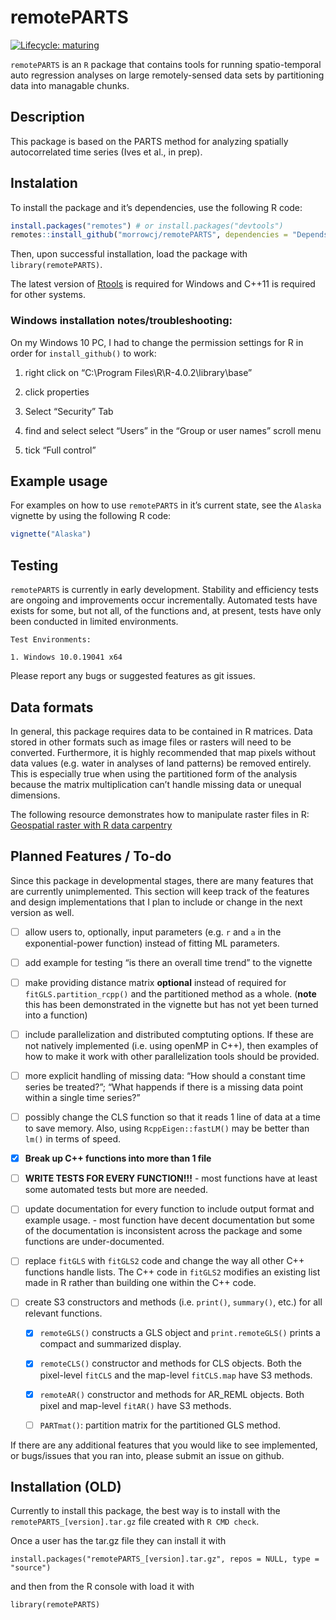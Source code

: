 
<!-- README.md is generated from README.Rmd. Please edit that file -->

# remotePARTS

<!-- badges: start -->

[![Lifecycle:
maturing](https://img.shields.io/badge/lifecycle-maturing-blue.svg)](https://www.tidyverse.org/lifecycle/#maturing)
<!-- badges: end -->

`remotePARTS` is an `R` package that contains tools for running
spatio-temporal auto regression analyses on large remotely-sensed data
sets by partitioning data into managable chunks.

## Description

This package is based on the PARTS method for analyzing spatially
autocorrelated time series (Ives et al., in prep).

## Instalation

To install the package and it’s dependencies, use the following R code:

``` r
install.packages("remotes") # or install.packages("devtools")
remotes::install_github("morrowcj/remotePARTS", dependencies = "Depends")
```

Then, upon successful installation, load the package with
`library(remotePARTS)`.

The latest version of
[Rtools](https://cran.r-project.org/bin/windows/Rtools/) is required for
Windows and C++11 is required for other systems.

### Windows installation notes/troubleshooting:

On my Windows 10 PC, I had to change the permission settings for R in
order for `install_github()` to work:

1)  right click on “C:\\Program Files\\R\\R-4.0.2\\library\\base”

2)  click properties

3)  Select “Security” Tab

4)  find and select select “Users” in the “Group or user names” scroll
    menu

5)  tick “Full control”

## Example usage

For examples on how to use `remotePARTS` in it’s current state, see the
`Alaska` vignette by using the following R code:

``` r
vignette("Alaska")
```

## Testing

`remotePARTS` is currently in early development. Stability and
efficiency tests are ongoing and improvements occur incrementally.
Automated tests have exists for some, but not all, of the functions and,
at present, tests have only been conducted in limited environments.

    Test Environments:
    
    1. Windows 10.0.19041 x64

Please report any bugs or suggested features as git issues.

## Data formats

In general, this package requires data to be contained in R matrices.
Data stored in other formats such as image files or rasters will need to
be converted. Furthermore, it is highly recommended that map pixels
without data values (e.g. water in analyses of land patterns) be removed
entirely. This is especially true when using the partitioned form of the
analysis because the matrix multiplication can’t handle missing data or
unequal dimensions.

The following resource demonstrates how to manipulate raster files in R:
[Geospatial raster with R data
carpentry](http://datacarpentry.org/r-raster-vector-geospatial/)

## Planned Features / To-do

Since this package in developmental stages, there are many features that
are currently unimplemented. This section will keep track of the
features and design implementations that I plan to include or change in
the next version as well.

  - [ ] allow users to, optionally, input parameters (e.g. `r` and `a`
    in the exponential-power function) instead of fitting ML parameters.

  - [ ] add example for testing “is there an overall time trend” to the
    vignette

  - [ ] make providing distance matrix **optional** instead of required
    for `fitGLS.partition_rcpp()` and the partitioned method as a whole.
    (**note** this has been demonstrated in the vignette but has not yet
    been turned into a function)

  - [ ] include parallelization and distributed comptuting options. If
    these are not natively implemented (i.e. using openMP in C++), then
    examples of how to make it work with other parallelization tools
    should be provided.

  - [ ] more explicit handling of missing data: “How should a constant
    time series be treated?”; “What happends if there is a missing data
    point within a single time series?”

  - [ ] possibly change the CLS function so that it reads 1 line of data
    at a time to save memory. Also, using `RcppEigen::fastLM()` may be
    better than `lm()` in terms of speed.

  - [x] **Break up C++ functions into more than 1 file**

  - [ ] **WRITE TESTS FOR EVERY FUNCTION\!\!\!** - most functions have
    at least some automated tests but more are needed.

  - [ ] update documentation for every function to include output format
    and example usage. - most function have decent documentation but
    some of the documentation is inconsistent across the package and
    some functions are under-documented.

  - [ ] replace `fitGLS` with `fitGLS2` code and change the way all
    other C++ functions handle lists. The C++ code in `fitGLS2` modifies
    an existing list made in R rather than building one within the C++
    code.

  - [ ] create S3 constructors and methods (i.e. `print()`, `summary()`,
    etc.) for all relevant functions.
    
      - [x] `remoteGLS()` constructs a GLS object and
        `print.remoteGLS()` prints a compact and summarized display.
    
      - [x] `remoteCLS()` constructor and methods for CLS objects. Both
        the pixel-level `fitCLS` and the map-level `fitCLS.map` have S3
        methods.
    
      - [x] `remoteAR()` constructor and methods for AR\_REML objects.
        Both pixel and map-level `fitAR()` have S3 methods.
    
      - [ ] `PARTmat()`: partition matrix for the partitioned GLS
        method.

If there are any additional features that you would like to see
implemented, or bugs/issues that you ran into, please submit an issue on
github.

## Installation (OLD)

Currently to install this package, the best way is to install with the
`remotePARTS_[version].tar.gz` file created with `R CMD check`.

Once a user has the tar.gz file they can install it with

    install.packages("remotePARTS_[version].tar.gz", repos = NULL, type = "source")

and then from the R console with load it with

    library(remotePARTS)

<!-- Eventually, the following lines should replace the above installation info: -->

<!-- You can install the released version of remotePARTS from 
[CRAN](https://CRAN.R-project.org) with: -->

<!-- ``` r -->

<!-- install.packages("remotePARTS") -->

<!-- ``` -->

<!-- And the development version from [GitHub](https://github.com/) with: -->

<!-- ``` r -->

<!-- # install.packages("devtools") -->

<!-- devtools::install_github("morrowcj/remotePARTS") -->

<!-- ``` -->

<!-- ## Example -->

<!-- This is a basic example which shows you how to solve a common problem: -->

<!-- ```{r example} -->

<!-- library(remotePARTS) -->

<!-- ## basic example code -->

<!-- ``` -->

<!-- What is special about using `README.Rmd` instead of just `README.md`? You can include R chunks like so: -->

<!-- ```{r cars} -->

<!-- summary(cars) -->

<!-- ``` -->

<!-- You'll still need to render `README.Rmd` regularly, to keep `README.md` up-to-date. -->

<!-- You can also embed plots, for example: -->

<!-- ```{r pressure, echo = FALSE} -->

<!-- plot(pressure) -->

<!-- ``` -->

<!-- In that case, don't forget to commit and push the resulting figure files, so they display on GitHub! -->

